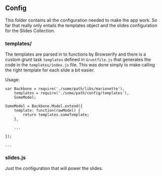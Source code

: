 ## Config

This folder contains all the configuration needed to make the app work. So far that really only entails the templates object and the slides configuration for the Slides Collection.

### templates/

The templates are parsed in to functions by Browserify and there is a custom grunt task `templates` defined in `Gruntfile.js` that generates the code in the `templates/index.js` file. This was done simply to make calling the right template for each slide a bit easier.

Usage:


```
var Backbone = require('./some/path/libs/marionette'),
    templates = require('./some/path/config/templates'),
    SomeModel;

SomeModel = Backbone.Model.extend({
    template: function(rawModel) {
        return templates.someTemplate;
    },

    ...

});

...

```


### slides.js

Just the configuration that will power the slides.
